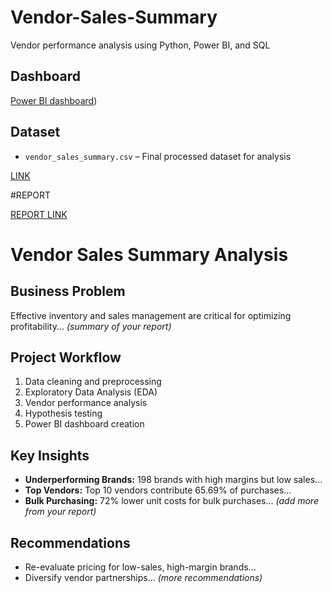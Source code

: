 # Vendor-Sales-Summary
Vendor performance analysis using Python, Power BI, and SQL

## Dashboard

[Power BI dashboard](https://drive.google.com/file/d/1Rwdx3EMwJHD_2IxDLvlZ6Z7xy-sfWL6j/view?usp=drive_link))

## Dataset

- `vendor_sales_summary.csv` – Final processed dataset for analysis

[LINK](https://drive.google.com/file/d/1Ezu1uxLJZTXoh5iu5s9cLuLy7Xn6Rmup/view?usp=sharing)


#REPORT

[REPORT LINK](https://drive.google.com/file/d/1z5KsJbD5laBcCtfjLOTn1eW0IrTJMEHz/view?usp=drive_link)


# Vendor Sales Summary Analysis

## Business Problem
Effective inventory and sales management are critical for optimizing profitability...
*(summary of your report)*

## Project Workflow
1. Data cleaning and preprocessing
2. Exploratory Data Analysis (EDA)
3. Vendor performance analysis
4. Hypothesis testing
5. Power BI dashboard creation

## Key Insights
- **Underperforming Brands:** 198 brands with high margins but low sales...
- **Top Vendors:** Top 10 vendors contribute 65.69% of purchases...
- **Bulk Purchasing:** 72% lower unit costs for bulk purchases...
*(add more from your report)*

## Recommendations
- Re-evaluate pricing for low-sales, high-margin brands...
- Diversify vendor partnerships...
*(more recommendations)*


